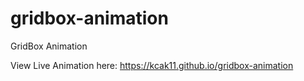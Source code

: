 # gridbox-animation
GridBox Animation

View Live Animation here: https://kcak11.github.io/gridbox-animation
